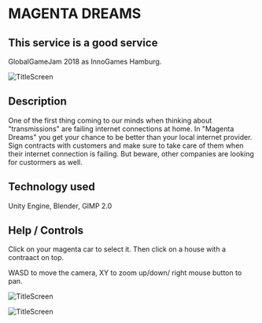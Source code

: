 # MAGENTA DREAMS
## This service is a good service

GlobalGameJam 2018 as InnoGames Hamburg.

![TitleScreen](https://raw.githubusercontent.com/pkuebler/ggj2018/dev2/feature.png)

## Description
One of the first thing coming to our minds when thinking about "transmissions" are failing internet connections at home. In "Magenta Dreams" you get your chance to be better than your local internet provider. Sign contracts with customers and make sure to take care of them when their internet connection is failing. But beware, other companies are looking for custormers as well.

## Technology used
Unity Engine, Blender, GIMP 2.0

## Help / Controls
Click on your magenta car to select it. Then click on a house with a contraact on top.

WASD to move the camera, XY to zoom up/down/ right mouse button to pan.

![TitleScreen](https://raw.githubusercontent.com/pkuebler/ggj2018/dev2/feature2.png)

![TitleScreen](https://raw.githubusercontent.com/pkuebler/ggj2018/dev2/feature3.png)
